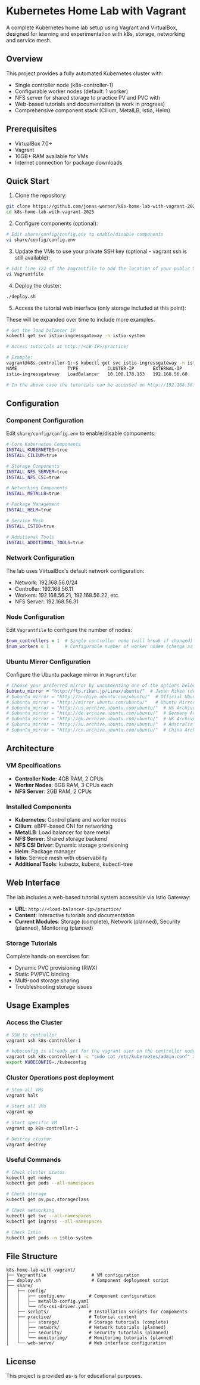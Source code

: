 # Kubernetes Home Lab with Vagrant

A complete Kubernetes home lab setup using Vagrant and VirtualBox, designed for learning and experimentation with k8s, storage, networking and service mesh.

## Overview

This project provides a fully automated Kubernetes cluster with:
- Single controller node (k8s-controller-1)
- Configurable worker nodes (default: 1 worker)
- NFS server for shared storage to practice PV and PVC with
- Web-based tutorials and documentation (a work in progress)
- Comprehensive component stack (Cilium, MetalLB, Istio, Helm)

## Prerequisites

- VirtualBox 7.0+
- Vagrant
- 10GB+ RAM available for VMs
- Internet connection for package downloads

## Quick Start

1. Clone the repository:
```bash
git clone https://github.com/jonas-werner/k8s-home-lab-with-vagrant-2025.git
cd k8s-home-lab-with-vagrant-2025
```

2. Configure components (optional):
```bash
# Edit share/config/config.env to enable/disable components
vi share/config/config.env
```

3. Update the VMs to use your private SSH key (optional - vagrant ssh is still available):
```bash
# Edit line 122 of the Vagrantfile to add the location of your public SSH key
vi Vagrantfile
```

4. Deploy the cluster:
```bash
./deploy.sh
```

5. Access the tutorial web interface (only storage included at this point):

These will be expanded over time to include more examples. 

```bash
# Get the load balancer IP
kubectl get svc istio-ingressgateway -n istio-system

# Access tutorials at http://<LB-IP>/practice/

# Example:
vagrant@k8s-controller-1:~$ kubectl get svc istio-ingressgateway -n istio-system
NAME                   TYPE           CLUSTER-IP       EXTERNAL-IP     PORT(S)                                      AGE
istio-ingressgateway   LoadBalancer   10.108.178.153   192.168.56.60   15021:31920/TCP,80:30434/TCP,443:30985/TCP   26h

# In the above case the tutorials can be accessed on http://192.168.56.60/practice/

```

## Configuration

### Component Configuration

Edit `share/config/config.env` to enable/disable components:

```bash
# Core Kubernetes Components
INSTALL_KUBERNETES=true
INSTALL_CILIUM=true

# Storage Components
INSTALL_NFS_SERVER=true
INSTALL_NFS_CSI=true

# Networking Components
INSTALL_METALLB=true

# Package Management
INSTALL_HELM=true

# Service Mesh
INSTALL_ISTIO=true

# Additional Tools
INSTALL_ADDITIONAL_TOOLS=true
```

### Network Configuration

The lab uses VirtualBox's default network configuration:
- Network: 192.168.56.0/24
- Controller: 192.168.56.11
- Workers: 192.168.56.21, 192.168.56.22, etc.
- NFS Server: 192.168.56.31

### Node Configuration

Edit `Vagrantfile` to configure the number of nodes:

```ruby
$num_controllers = 1  # Single controller node (will break if changed)
$num_workers = 1      # Configurable number of worker nodes (change as required)
```

### Ubuntu Mirror Configuration

Configure the Ubuntu package mirror in `Vagrantfile`:

```ruby
# Choose your preferred mirror by uncommenting one of the options below:
$ubuntu_mirror = "http://ftp.riken.jp/Linux/ubuntu/"  # Japan Riken (default)
# $ubuntu_mirror = "http://archive.ubuntu.com/ubuntu/"  # Official Ubuntu Archive
# $ubuntu_mirror = "http://mirror.ubuntu.com/ubuntu/"   # Ubuntu Mirror Network
# $ubuntu_mirror = "http://us.archive.ubuntu.com/ubuntu/"  # US Archive
# $ubuntu_mirror = "http://de.archive.ubuntu.com/ubuntu/"  # Germany Archive
# $ubuntu_mirror = "http://gb.archive.ubuntu.com/ubuntu/"  # UK Archive
# $ubuntu_mirror = "http://au.archive.ubuntu.com/ubuntu/"  # Australia Archive
# $ubuntu_mirror = "http://cn.archive.ubuntu.com/ubuntu/"  # China Archive
```

## Architecture

### VM Specifications

- **Controller Node**: 4GB RAM, 2 CPUs
- **Worker Nodes**: 6GB RAM, 3 CPUs each
- **NFS Server**: 2GB RAM, 2 CPUs

### Installed Components

- **Kubernetes**: Control plane and worker nodes
- **Cilium**: eBPF-based CNI for networking
- **MetalLB**: Load balancer for bare metal
- **NFS Server**: Shared storage backend
- **NFS CSI Driver**: Dynamic storage provisioning
- **Helm**: Package manager
- **Istio**: Service mesh with observability
- **Additional Tools**: kubectx, kubens, kubectl-tree

## Web Interface

The lab includes a web-based tutorial system accessible via Istio Gateway:

- **URL**: `http://<load-balancer-ip>/practice/`
- **Content**: Interactive tutorials and documentation
- **Current Modules**: Storage (complete), Network (planned), Security (planned), Monitoring (planned)

### Storage Tutorials

Complete hands-on exercises for:
- Dynamic PVC provisioning (RWX)
- Static PV/PVC binding
- Multi-pod storage sharing
- Troubleshooting storage issues

## Usage Examples

### Access the Cluster

```bash
# SSH to controller
vagrant ssh k8s-controller-1

# kubeconfig is already set for the vagrant user on the controller node, but if you manually want to copy kubeconfig to local machine:
vagrant ssh k8s-controller-1 -c "sudo cat /etc/kubernetes/admin.conf" > kubeconfig
export KUBECONFIG=./kubeconfig
```

### Cluster Operations post deployment

```bash
# Stop all VMs 
vagrant halt

# Start all VMs
vagrant up

# Start specific VM
vagrant up k8s-controller-1

# Destroy cluster
vagrant destroy
```

### Useful Commands

```bash
# Check cluster status
kubectl get nodes
kubectl get pods --all-namespaces

# Check storage
kubectl get pv,pvc,storageclass

# Check networking
kubectl get svc --all-namespaces
kubectl get ingress --all-namespaces

# Check Istio
kubectl get pods -n istio-system
```

## File Structure

```
k8s-home-lab-with-vagrant/
├── Vagrantfile                 # VM configuration
├── deploy.sh                   # Component deployment script
├── share/
│   ├── config/
│   │   ├── config.env         # Component configuration
│   │   ├── metallb-config.yaml
│   │   └── nfs-csi-driver.yaml
│   ├── scripts/               # Installation scripts for compoments
│   ├── practice/              # Tutorial content
│   │   ├── storage/           # Storage tutorials (complete)
│   │   ├── network/           # Network tutorials (planned)
│   │   ├── security/          # Security tutorials (planned)
│   │   └── monitoring/        # Monitoring tutorials (planned)
│   └── web-serve/             # Web interface configuration
```

## License

This project is provided as-is for educational purposes.
